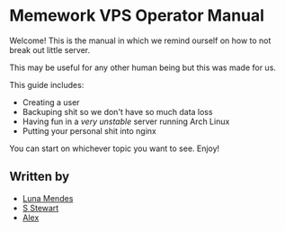 # Memework VPS Operator Manual
Welcome! This is the manual in which we remind ourself on how to not
break out little server.

This may be useful for any other human being but this was made for us.

This guide includes: 

 - Creating a user
 - Backuping shit so we don't have so much data loss
 - Having fun in a *very unstable* server running Arch Linux
 - Putting your personal shit into nginx
  
You can start on whichever topic you want to see. Enjoy!

## Written by
 - [Luna Mendes](https://github.com/lnmds)
 - [S Stewart](https://github.com/tilda)
 - [Alex](https://github.com/mralext20)

